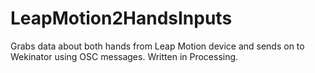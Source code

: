 # LeapMotion2HandsInputs
Grabs data about both hands from Leap Motion device and sends on to Wekinator using OSC messages. Written in Processing.

